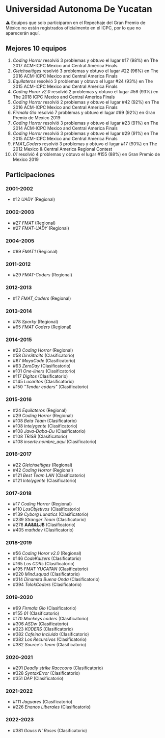 # Universidad Autonoma De Yucatan

:warning: Equipos que solo participaron en el Repechaje del Gran Premio de México no están registrados oficialmente en el ICPC, por lo que no aparecerán aquí.

## Mejores 10 equipos

1. _Coding Horror_ resolvió 3 problemas y obtuvo el lugar #17 (98%) en The 2017 ACM-ICPC Mexico and Central America Finals
1. _Gleichseitiges_ resolvió 3 problemas y obtuvo el lugar #22 (96%) en The 2016 ACM-ICPC Mexico and Central America Finals
1. _Equilateros_ resolvió 3 problemas y obtuvo el lugar #24 (93%) en The 2015 ACM-ICPC Mexico and Central America Finals
1. _Coding Horor v2.0_ resolvió 2 problemas y obtuvo el lugar #56 (93%) en The 2018 ICPC Mexico and Central America Finals
1. _Coding Horror_ resolvió 2 problemas y obtuvo el lugar #42 (92%) en The 2016 ACM-ICPC Mexico and Central America Finals
1. _Firmala Gio_ resolvió 7 problemas y obtuvo el lugar #99 (92%) en Gran Premio de Mexico 2019
1. _Coding Horror_ resolvió 3 problemas y obtuvo el lugar #23 (91%) en The 2014 ACM-ICPC Mexico and Central America Finals
1. _Coding Horror_ resolvió 3 problemas y obtuvo el lugar #29 (91%) en The 2015 ACM-ICPC Mexico and Central America Finals
1. _FMAT_Coders_ resolvió 3 problemas y obtuvo el lugar #17 (90%) en The 2012 Mexico & Central America Regional Contest
1. _01_ resolvió 4 problemas y obtuvo el lugar #155 (88%) en Gran Premio de Mexico 2019

## Participaciones

### 2001-2002

- #12 _UADY_ (Regional)

### 2002-2003

- #27 _FMAT_ (Regional)
- #27 _FMAT-UADY_ (Regional)

### 2004-2005

- #89 _FMAT1_ (Regional)

### 2011-2012

- #29 _FMAT-Coders_ (Regional)

### 2012-2013

- #17 _FMAT_Coders_ (Regional)

### 2013-2014

- #78 _Sparky_ (Regional)
- #95 _FMAT Coders_ (Regional)

### 2014-2015

- #23 _Coding Horror_ (Regional)
- #58 _DireStraits_ (Clasificatorio)
- #67 _MayaCode_ (Clasificatorio)
- #93 _ZeroDay_ (Clasificatorio)
- #101 _One-liners_ (Clasificatorio)
- #117 _Digitos_ (Clasificatorio)
- #145 _Lucaritos_ (Clasificatorio)
- #150 _"Tender coders"_ (Clasificatorio)

### 2015-2016

- #24 _Equilateros_ (Regional)
- #29 _Coding Horror_ (Regional)
- #108 _Beta Team_ (Clasificatorio)
- #108 _Intelygente_ (Clasificatorio)
- #108 _Java-Daba-Du_ (Clasificatorio)
- #108 _TRISB_ (Clasificatorio)
- #108 _inserte.nombre_aqui_ (Clasificatorio)

### 2016-2017

- #22 _Gleichseitiges_ (Regional)
- #42 _Coding Horror_ (Regional)
- #121 _Best Team LAN_ (Clasificatorio)
- #121 _Intelygente_ (Clasificatorio)

### 2017-2018

- #17 _Coding Horror_ (Regional)
- #110 _LosObjetivos_ (Clasificatorio)
- #139 _Cyborg Lunatics_ (Clasificatorio)
- #239 _Stranger Team_ (Clasificatorio)
- #278 __AA&&LJB__ (Clasificatorio)
- #405 _mathdev_ (Clasificatorio)

### 2018-2019

- #56 _Coding Horor v2.0_ (Regional)
- #146 _CodeKaizers_ (Clasificatorio)
- #165 _Los CDRs_ (Clasificatorio)
- #195 _FMAT YUCATAN_ (Clasificatorio)
- #220 _Mind.squad_ (Clasificatorio)
- #314 _Dinamita Buena Onda_ (Clasificatorio)
- #394 _TolokCoders_ (Clasificatorio)

### 2019-2020

- #99 _Firmala Gio_ (Clasificatorio)
- #155 _01_ (Clasificatorio)
- #170 _Monkeys coders_ (Clasificatorio)
- #306 _ASDw_ (Clasificatorio)
- #323 _KODERS_ (Clasificatorio)
- #382 _Cafeina Incluida_ (Clasificatorio)
- #382 _Los Recursivos_ (Clasificatorio)
- #382 _Source's Team_ (Clasificatorio)

### 2020-2021

- #291 _Deadly strike Raccoons_ (Clasificatorio)
- #328 _SyntaxError_ (Clasificatorio)
- #351 _DAP_ (Clasificatorio)

### 2021-2022

- #111 _Jaguares_ (Clasificatorio)
- #226 _Enanos Liberales_ (Clasificatorio)

### 2022-2023

- #381 _Gauss N' Roses_ (Clasificatorio)



